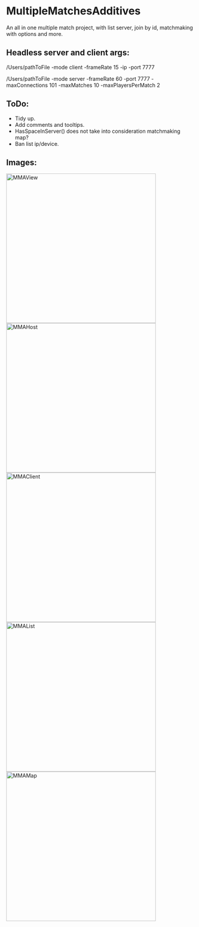 # MultipleMatchesAdditives
 An all in one multiple match project, with list server, join by id, matchmaking with options and more.

## Headless server and client args:

/Users/pathToFile -mode client -frameRate 15 -ip -port 7777

/Users/pathToFile -mode server -frameRate 60 -port 7777 -maxConnections 101 -maxMatches 10 -maxPlayersPerMatch 2

## ToDo:
- Tidy up.
- Add comments and tooltips.
- HasSpaceInServer() does not take into consideration matchmaking map?
- Ban list ip/device.

## Images:
<img width="400" alt="MMAView" src="https://github.com/JesusLuvsYooh/MultipleMatchesAdditives/assets/57072365/57475880-56df-4d82-8193-f4ffb6da538f">
<img width="400" alt="MMAHost" src="https://github.com/JesusLuvsYooh/MultipleMatchesAdditives/assets/57072365/72ea362a-adfd-4eb7-898b-4cb95bb12710">
<img width="400" alt="MMAClient" src="https://github.com/JesusLuvsYooh/MultipleMatchesAdditives/assets/57072365/c7c57e63-7014-482d-b572-b8fbdcea541d">
<img width="400" alt="MMAList" src="https://github.com/JesusLuvsYooh/MultipleMatchesAdditives/assets/57072365/1e82331f-f4e0-40dd-a07c-992ae85215bb">
<img width="400" alt="MMAMap" src="https://github.com/JesusLuvsYooh/MultipleMatchesAdditives/assets/57072365/67f86c6e-ea49-4310-91f5-b97b12081f44">

